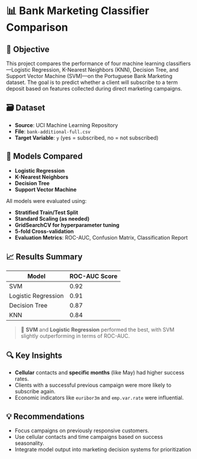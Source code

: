 # 📊 Bank Marketing Classifier Comparison

## 🎯 Objective
This project compares the performance of four machine learning classifiers—Logistic Regression, K-Nearest Neighbors (KNN), Decision Tree, and Support Vector Machine (SVM)—on the Portuguese Bank Marketing dataset. The goal is to predict whether a client will subscribe to a term deposit based on features collected during direct marketing campaigns.

## 🗃️ Dataset
- **Source**: UCI Machine Learning Repository
- **File**: `bank-additional-full.csv`
- **Target Variable**: `y` (yes = subscribed, no = not subscribed)

## 🧪 Models Compared
- **Logistic Regression**
- **K-Nearest Neighbors**
- **Decision Tree**
- **Support Vector Machine**

All models were evaluated using:
- **Stratified Train/Test Split**
- **Standard Scaling (as needed)**
- **GridSearchCV for hyperparameter tuning**
- **5-fold Cross-validation**
- **Evaluation Metrics**: ROC-AUC, Confusion Matrix, Classification Report

## 📈 Results Summary
| Model               | ROC-AUC Score |
|--------------------|---------------|
| SVM                | 0.92          |
| Logistic Regression| 0.91          |
| Decision Tree      | 0.87          |
| KNN                | 0.84          |

> 📌 **SVM** and **Logistic Regression** performed the best, with SVM slightly outperforming in terms of ROC-AUC.

## 🔍 Key Insights
- **Cellular** contacts and **specific months** (like May) had higher success rates.
- Clients with a successful previous campaign were more likely to subscribe again.
- Economic indicators like `euribor3m` and `emp.var.rate` were influential.

## 💡 Recommendations
- Focus campaigns on previously responsive customers.
- Use cellular contacts and time campaigns based on success seasonality.
- Integrate model output into marketing decision systems for prioritization